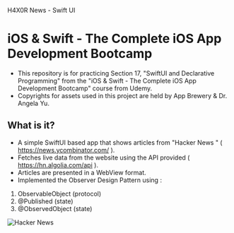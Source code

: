 H4X0R News - Swift UI

# iOS & Swift - The Complete iOS App Development Bootcamp
- This repository is for practicing Section 17, "SwiftUI and Declarative Programming" from the "iOS & Swift - The Complete iOS App Development Bootcamp" course from Udemy.
- Copyrights for assets used in this project are held by App Brewery & Dr. Angela Yu.


## What is it?
- A simple SwiftUI based app that shows articles from "Hacker News " ( https://news.ycombinator.com/ ).
- Fetches live data from the website using the API provided ( https://hn.algolia.com/api ).
- Articles are presented in a WebView format.
- Implemented the Observer Design Pattern using :
1. ObservableObject (protocol)
2. @Published (state)
3. @ObservedObject (state)

![Hacker News](https://user-images.githubusercontent.com/44637101/111062659-8c3f3400-84ed-11eb-9ddf-dfe9f580c041.gif)

